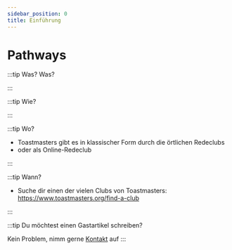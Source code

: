 ```yaml
---
sidebar_position: 0
title: Einführung
---
```

# Pathways

:::tip Was?
Was?

:::

:::tip Wie?

:::

:::tip Wo?

+ Toastmasters gibt es in klassischer Form durch die örtlichen Redeclubs
+ oder als Online-Redeclub

:::

:::tip Wann?

* Suche dir einen der vielen Clubs von Toastmasters: https://www.toastmasters.org/find-a-club

:::

:::tip
Du möchtest einen Gastartikel schreiben?

Kein Problem, nimm gerne [Kontakt](/impressum) auf
:::
